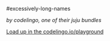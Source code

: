 #excessively-long-names

_by codelingo, one of their juju bundles_


[Load up in the codelingo.io/playground](https://codelingo.io/playground/?repo=github.com/codelingo/hub&dir=tenets/codelingo/juju/excessively-long-names&tenet=codelingo/juju/excessively-long-names)
